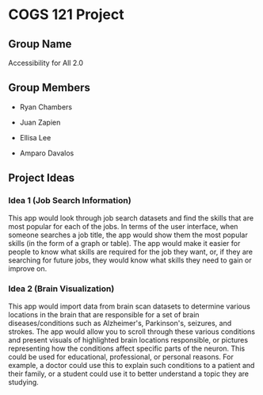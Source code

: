 # COGS 121 Project

## Group Name

  Accessibility for All 2.0

## Group Members

* Ryan Chambers

* Juan Zapien

* Ellisa Lee

* Amparo Davalos

## Project Ideas

  ### Idea 1 (Job Search Information)
  
This app would look through job search datasets and find the skills that are most popular for each of the jobs. In terms of the user interface, when someone searches a job title, the app would show them the most popular skills (in the form of a graph or table). The app would make it easier for people to know what skills are required for the job they want, or, if they are searching for future jobs, they would know what skills they need to gain or improve on.

  ### Idea 2 (Brain Visualization)
  
This app would import data from brain scan datasets to determine various locations in the brain that are responsible for a set of brain diseases/conditions such as Alzheimer's, Parkinson's, seizures, and strokes. The app would allow you to scroll through these various conditions and present visuals of highlighted brain locations responsible, or pictures representing how the conditions affect specific parts of the neuron. This could be used for educational, professional, or personal reasons. For example, a doctor could use this to explain such conditions to a patient and their family, or a student could use it to better understand a topic they are studying.   
